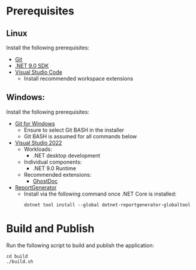 # Prerequisites

## Linux

Install the following prerequisites:

- [Git](https://git-scm.com/downloads)
- [.NET 9.0 SDK](https://learn.microsoft.com/en-us/dotnet/core/install/linux)
- [Visual Studio Code](https://code.visualstudio.com/docs/setup/linux)
  - Install recommended workspace extensions

## Windows:

Install the following prerequisites:

- [Git for Windows](https://gitforwindows.org/)
  - Ensure to select Git BASH in the installer
  - Git BASH is assumed for all commands below
- [Visual Studio 2022](https://visualstudio.microsoft.com/downloads/)
  - Workloads:
    - .NET desktop development
  - Individual components:
    - .NET 9.0 Runtime
  - Recommended extensions:
    - [GhostDoc](https://marketplace.visualstudio.com/items?itemName=sergeb.GhostDoc)
- [ReportGenerator](https://github.com/danielpalme/ReportGenerator)
  - Install via the following command once .NET Core is installed:
    ```shell
    dotnet tool install --global dotnet-reportgenerator-globaltool
    ```

# Build and Publish

Run the following script to build and publish the application:

```shell
cd build
./build.sh
```
